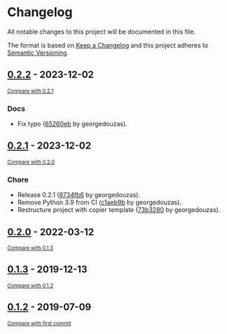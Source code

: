# Changelog

All notable changes to this project will be documented in this file.

The format is based on [Keep a Changelog](http://keepachangelog.com/en/1.0.0/)
and this project adheres to [Semantic Versioning](http://semver.org/spec/v2.0.0.html).

<!-- insertion marker -->
## [0.2.2](https://github.com/georgedouzas/geometric-smote/releases/tag/0.2.2) - 2023-12-02

<small>[Compare with 0.2.1](https://github.com/georgedouzas/geometric-smote/compare/0.2.1...0.2.2)</small>

### Docs

- Fix typo ([65260eb](https://github.com/georgedouzas/geometric-smote/commit/65260eb18f2b5f927519d81b57883dd8d000a841) by georgedouzas).

## [0.2.1](https://github.com/georgedouzas/geometric-smote/releases/tag/0.2.1) - 2023-12-02

<small>[Compare with 0.2.0](https://github.com/georgedouzas/geometric-smote/compare/0.2.0...0.2.1)</small>

### Chore

- Release 0.2.1 ([8734fb6](https://github.com/georgedouzas/geometric-smote/commit/8734fb609f65586c007f2f9d8cea8915d10625fe) by georgedouzas).
- Remove Python 3.9 from CI ([c1aeb9b](https://github.com/georgedouzas/geometric-smote/commit/c1aeb9be9e4004ced4c50627ca0284d4c71dc6f7) by georgedouzas).
- Restructure project with copier template ([73b3280](https://github.com/georgedouzas/geometric-smote/commit/73b32804165ef6875382c85c42a5000ad27e53b4) by georgedouzas).

## [0.2.0](https://github.com/georgedouzas/geometric-smote/releases/tag/0.2.0) - 2022-03-12

<small>[Compare with 0.1.3](https://github.com/georgedouzas/geometric-smote/compare/0.1.3...0.2.0)</small>

## [0.1.3](https://github.com/georgedouzas/geometric-smote/releases/tag/0.1.3) - 2019-12-13

<small>[Compare with 0.1.2](https://github.com/georgedouzas/geometric-smote/compare/0.1.2...0.1.3)</small>

## [0.1.2](https://github.com/georgedouzas/geometric-smote/releases/tag/0.1.2) - 2019-07-09

<small>[Compare with first commit](https://github.com/georgedouzas/geometric-smote/compare/801d7f49ebce70a48a7d9e30d5820765b5a1d511...0.1.2)</small>

